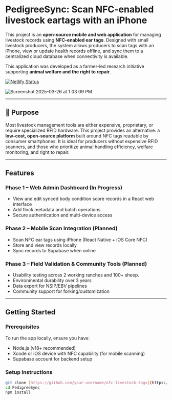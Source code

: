 # PedigreeSync: Scan NFC-enabled livestock eartags with an iPhone

This project is an **open-source mobile and web application** for managing livestock records using **NFC-enabled ear tags**. Designed with small livestock producers, the system allows producers to scan tags with an iPhone, view or update health records offline, and sync them to a centralized cloud database when connectivity is available.

This application was developed as a farmer-led research initiative supporting **animal welfare and the right to repair**.

[![Netlify Status](https://api.netlify.com/api/v1/badges/85e6a9e0-d2e6-41a8-8864-3b21de7249e5/deploy-status)](https://app.netlify.com/sites/reedbuilt/deploys)

![Screenshot 2025-03-26 at 1 03 09 PM](https://github.com/user-attachments/assets/1c9fea4e-4afb-4104-8815-b7652256f542)

---

## 🚜 Purpose

Most livestock management tools are either expensive, proprietary, or require specialized RFID hardware. This project provides an alternative: a **low-cost, open-source platform** built around NFC tags readable by consumer smartphones. It is ideal for producers without expensive RFID scanners, and those who prioritize animal handling efficiency, welfare monitoring, and right to repair.

---

## Features

### Phase 1 – Web Admin Dashboard (In Progress)
- View and edit synced body condition score records in a React web interface
- Add flock metadata and batch operations
- Secure authentication and multi-device access

### Phase 2 – Mobile Scan Integration (Planned)
- Scan NFC ear tags using iPhone (React Native + iOS Core NFC)
- Store and view records locally
- Sync records to Supabase when online

### Phase 3 – Field Validation & Community Tools (Planned)
- Usability testing across 2 working ranches and 100+ sheep.
- Environmental durability over 3 years
- Data export for NSIP/EBV pipelines
- Community support for forking/customization

---

## Getting Started

### Prerequisites

To run the app locally, ensure you have:
- Node.js (v18+ recommended)
- Xcode or iOS device with NFC capability (for mobile scanning)
- Supabase account for backend setup

### Setup Instructions

```bash
git clone [https://github.com/your-username/nfc-livestock-tags](https://github.com/reedanders/PedigreeSync).git
cd PedigreeSync
npm install
